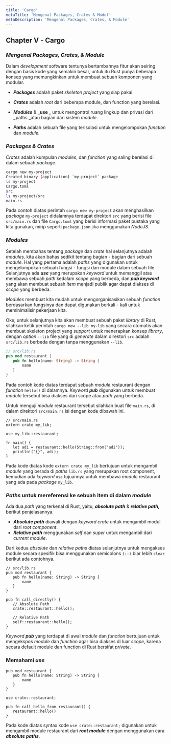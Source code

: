 ```yaml
---
title: 'Cargo'
metaTitle: 'Mengenal Packages, Crates & Modul'
metaDescription: 'Mengenal Packages, Crates, & Module'
---
```

## Chapter V - Cargo

### _Mengenal Packages, Crates, & Module_

Dalam _development_ software tentunya bertambahnya fitur akan seiring dengan basis kode yang semakin besar, untuk itu Rust punya beberapa konsep yang memungkinkan untuk membuat sebuah komponen yang modular.

* **_Packages_** adalah paket _skeleton_ _project_ yang siap pakai.

* **_Crates_** adalah _root_ dari beberapa module, dan function yang berelasi.

* **_Modules_** & **_use _** untuk mengontrol ruang lingkup dan privasi dari _paths _atau bagian dari sistem _module_.

* **_Paths_** adalah sebuah file yang terisolasi untuk mengelompokan _function_ dan _module_. 


### _Packages & Crates_

_Crates_ adalah kumpulan _modules_, dan _function_ yang saling berelasi di dalam sebuah _package_.


```bash
cargo new my-project
Created binary (application) `my-project` package
ls my-project
Cargo.toml
src
ls my-project/src
main.rs
```


Pada contoh diatas perintah `cargo new my-project` akan menghasilkan _package_ `my-project` didalamnya terdapat direktori `src` yang berisi file `src/main.rs` dan file `Cargo.toml`  yang berisi informasi paket pustaka yang kita gunakan, mirip seperti `package.json` jika menggunakan _NodeJS_.


### _Modules_

Setelah membahas tentang _package_ dan _crate_ hal selanjutnya adalah _modules,_ kita akan bahas sedikit tentang bagian - bagian dari sebuah _module_. Hal yang pertama adalah _paths_ yang digunakan untuk mengelompokan sebuah fungsi - fungsi dan module dalam sebuah file. Selanjutnya ada **_use_** yang merupakan _keyword_ untuk memanggil atau membawa sebuah _path_ kedalam _scope_ yang berbeda, dan **_pub keyword_** yang akan membuat sebuah _item_ menjadi publik agar dapat diakses di _scope_ yang berbeda.

_Modules_ membuat kita mudah untuk mengorganisasikan sebuah _function_ berdasarkan fungsinya dan dapat digunakan berkali - kali untuk meminimalisir pekerjaan kita.

Oke, untuk selanjutnya kita akan membuat sebuah paket _library_ di Rust, silahkan ketik perintah `cargo new --lib my-lib` yang secara otomatis akan membuat skeleton project yang _support_ untuk menerapkan konsep _library_, dengan _option_ `--lib` file yang di _generate_ dalam direktori `src` adalah `src/lib.rs` berbeda dengan tanpa menggunakan `--lib`.


```rust
// src/lib.rs
pub mod restaurant {
   pub fn hello(name: String) -> String {
       name
   }
}
```

Pada contoh kode diatas terdapat sebuah _module_ restaurant dengan _function_ `hello()` di dalamnya. _Keyword_ **_pub_** digunakan untuk membuat _module_ tersebut bisa diakses dari scope atau _path_ yang berbeda.

Untuk menguji _module_ restaurant tersebut silahkan buat file `main.rs`, di dalam direktori `src/main.rs` isi dengan kode dibawah ini.


```
// src/main.rs
extern crate my_lib;

use my_lib::restaurant;

fn main() {
   let adi = restaurant::hello(String::from("adi"));
   println!("{}", adi);
}
```


Pada kode diatas kode `extern crate my_lib` bertujuan untuk mengambil _module_ yang berada di _paths_ `lib.rs` yang merupakan root component, kemudian ada _keyword_ `use` tujuannya untuk membawa _module_ restaurant yang ada pada _package_ `my_lib`.


### _Paths_ untuk mereferensi ke sebuah item di dalam _module_

Ada dua _path_ yang terkenal di Rust, yaitu, **_absolute path_** & **_relative path,_** berikut penjelasannya.

*   **_Absolute path_** diawali dengan _keyword crate_ untuk mengambil modul dari _root component_.
*   **_Relative path_** menggunakan _self_ dan _super_ untuk mengambil dari _current module_.

Dari kedua _absolute_ dan _relative_ _paths_ diatas selanjutnya untuk mengakses module secara spesifik bisa menggunakan semicolons `(::)` biar lebih `clear` berikut ada contohnya.

```
// src/lib.rs
pub mod restaurant {
   pub fn hello(name: String) -> String {
       name
   }
}

pub fn call_directly() {
   // Absolute Path
   crate::restaurant::hello();

   // Relative Path
   self::restaurant::hello();
}
```


_Keyword_ **_pub_** yang terdapat di awal _module_ dan _function_ bertujuan untuk mengekspos _module_ dan _function_ agar bisa diakses di luar _scope_, karena secara default module dan function di Rust bersifat _private_.

### Memahami **_use_**
```
pub mod restaurant {
   pub fn hello(name: String) -> String {
       name
   }
}

use crate::restaurant;

pub fn call_hello_from_restaurant() {
   restaurant::hello()
}
```

Pada kode diatas syntax kode `use crate::restaurant;`  digunakan untuk mengambil module restaurant dari **_root module_** dengan menggunakan cara  **_absolute paths._**
